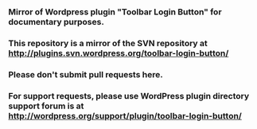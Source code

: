 ### Mirror of Wordpress plugin "Toolbar Login Button" for documentary purposes.

### This repository is a mirror of the SVN repository at http://plugins.svn.wordpress.org/toolbar-login-button/

### Please don't submit pull requests here.

### For support requests, please use WordPress plugin directory support forum is at http://wordpress.org/support/plugin/toolbar-login-button/
